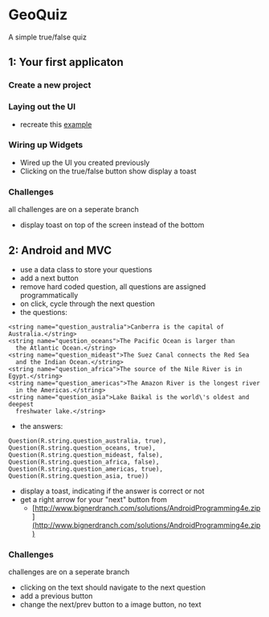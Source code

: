 # GeoQuiz
A simple true/false quiz

## 1: Your first applicaton

### Create a new project

### Laying out the UI
* recreate this [example](01-1.png)

### Wiring up Widgets
* Wired up the UI you created previously
* Clicking on the true/false button show display a toast

### Challenges
all challenges are on a seperate branch
* display toast on top of the screen instead of the bottom



## 2: Android and MVC
* use a data class to store your questions
* add a next button
* remove hard coded question, all questions are assigned programmatically
* on click, cycle through the next question
* the questions:
```
<string name="question_australia">Canberra is the capital of Australia.</string>
<string name="question_oceans">The Pacific Ocean is larger than
  the Atlantic Ocean.</string>
<string name="question_mideast">The Suez Canal connects the Red Sea
  and the Indian Ocean.</string>
<string name="question_africa">The source of the Nile River is in Egypt.</string>
<string name="question_americas">The Amazon River is the longest river
  in the Americas.</string>
<string name="question_asia">Lake Baikal is the world\'s oldest and deepest
  freshwater lake.</string>
```
* the answers:
```
Question(R.string.question_australia, true),
Question(R.string.question_oceans, true),
Question(R.string.question_mideast, false),
Question(R.string.question_africa, false),
Question(R.string.question_americas, true),
Question(R.string.question_asia, true))

```
* display a toast, indicating if the answer is correct or not
* get a right arrow for your "next" button from
    * [http://www.bignerdranch.com/solutions/AndroidProgramming4e.zip](http://www.bignerdranch.com/solutions/AndroidProgramming4e.zip)

### Challenges
challenges are on a seperate branch
* clicking on the text should navigate to the next question
* add a previous button
* change the next/prev button to a image button, no text

